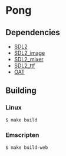 # Pong

## Dependencies
+ [SDL2](https://github.com/libsdl-org/SDL)
+ [SDL2_image](https://github.com/libsdl-org/SDL_image)
+ [SDL2_mixer](https://github.com/libsdl-org/SDL_mixer)
+ [SDL2_ttf](https://github.com/libsdl-org/SDL_ttf)
+ [OAT](https://github.com/ashn-dot-dev/oat)

## Building
### Linux
```sh
$ make build
```

### Emscripten
```sh
$ make build-web
```
